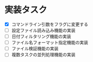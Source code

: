 # 実装タスク

- [X] コマンドライン引数をフラグに変更する
- [ ] 設定ファイル読み込み機能の実装
- [ ] 日付フィルタリング機能の実装
- [ ] ファイル名フォーマット指定機能の実装
- [ ] ファイル検証機能の実装
- [ ] 複数タスクの並列処理機能の実装
